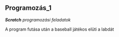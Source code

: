## Programozás_1
_**Scratch** programozási feladatok_

A program futása után a baseball játékos elüti a labdát
